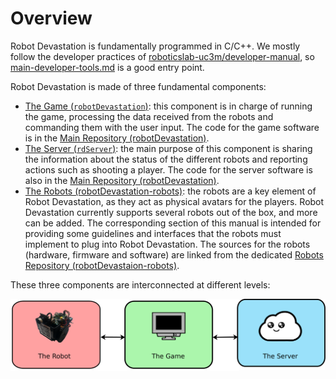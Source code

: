 # Overview

Robot Devastation is fundamentally programmed in C/C++. We mostly follow the developer practices of [roboticslab-uc3m/developer-manual](https://github.com/roboticslab-uc3m/developer-manual), so [main-developer-tools.md](https://github.com/roboticslab-uc3m/developer-manual/blob/master/main-developer-tools.md) is a good entry point.

Robot Devastation is made of three fundamental components: 
* [The Game (`robotDevastation`)](/robotDevastation/README.md): this component is in charge of running the game, processing the data received from the robots and commanding them with the user input. The code for the game software is in the [Main Repository (robotDevastation)](https://github.com/asrob-uc3m/robotDevastation).
* [The Server (`rdServer`)](/rdServer/README.md): the main purpose of this component is sharing the information about the status of the different robots and reporting actions such as shooting a player. The code for the server software is also in the [Main Repository (robotDevastation)](https://github.com/asrob-uc3m/robotDevastation).
* [The Robots (robotDevastation-robots)](/robots.md): the robots are a key element of Robot Devastation, as they act as physical avatars for the players. Robot Devastation currently supports several robots out of the box, and more can be added. The corresponding section of this manual is intended for providing some guidelines and interfaces that the robots must implement to plug into Robot Devastation. The sources for the robots (hardware, firmware and software) are linked from the dedicated [Robots Repository (robotDevastaion-robots)](https://github.com/asrob-uc3m/robotDevastation-robots).

These three components are interconnected at different levels:

![The Robot <-> The Game <-> The Server](/assets/overview.png)

